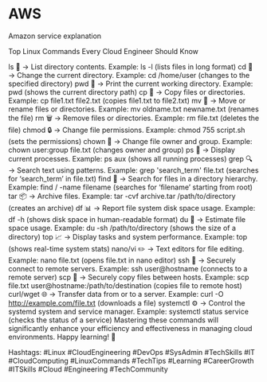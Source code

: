 # AWS
Amazon service explanation

Top Linux Commands Every Cloud Engineer Should Know

ls 📂 → List directory contents.
Example: ls -l (lists files in long format)
cd 📁 → Change the current directory.
Example: cd /home/user (changes to the specified directory)
pwd 📍 → Print the current working directory.
Example: pwd (shows the current directory path)
cp 📄 → Copy files or directories.
Example: cp file1.txt file2.txt (copies file1.txt to file2.txt)
mv 🚚 → Move or rename files or directories.
Example: mv oldname.txt newname.txt (renames the file)
rm 🗑️ → Remove files or directories.
Example: rm file.txt (deletes the file)
chmod 🔒 → Change file permissions.
Example: chmod 755 script.sh (sets the permissions)
chown 👤 → Change file owner and group.
Example: chown user:group file.txt (changes owner and group)
ps 🧩 → Display current processes.
Example: ps aux (shows all running processes)
grep 🔍 → Search text using patterns.
Example: grep 'search_term' file.txt (searches for ‘search_term’ in file.txt)
find 🔎 → Search for files in a directory hierarchy.
Example: find / -name filename (searches for ‘filename’ starting from root)
tar 📦 → Archive files.
Example: tar -cvf archive.tar /path/to/directory (creates an archive)
df 📊 → Report file system disk space usage.
Example: df -h (shows disk space in human-readable format)
du 📏 → Estimate file space usage.
Example: du -sh /path/to/directory (shows the size of a directory)
top 📈 → Display tasks and system performance.
Example: top (shows real-time system stats)
nano/vi ✏️ → Text editors for file editing.
Example: nano file.txt (opens file.txt in nano editor)
ssh 🔐 → Securely connect to remote servers.
Example: ssh user@hostname (connects to a remote server)
scp 🚀 → Securely copy files between hosts.
Example: scp file.txt user@hostname:/path/to/destination (copies file to remote host)
curl/wget 🌐 → Transfer data from or to a server.
Example: curl -O http://example.com/file.txt (downloads a file)
systemctl ⚙️ → Control the systemd system and service manager.
Example: systemctl status service (checks the status of a service)
Mastering these commands will significantly enhance your efficiency and effectiveness in managing cloud environments. Happy learning! 🚀

Hashtags: #Linux #CloudEngineering #DevOps #SysAdmin #TechSkills #IT #CloudComputing #LinuxCommands #TechTips #Learning #CareerGrowth #ITSkills #Cloud #Engineering #TechCommunity
